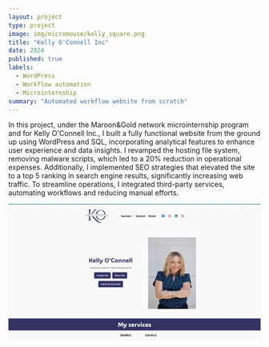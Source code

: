```yaml
---
layout: project
type: project
image: img/micromouse/kelly_square.png
title: "Kelly O'Connell Inc"
date: 2024
published: true
labels:
  - WordPress
  - Workflow automation
  - Microinternship
summary: "Automated workflow website from scratch"
---
```


In this project, under the Maroon&Gold network microinternship program and for Kelly O'Connell Inc., I built a fully functional website from the ground up using WordPress and SQL, incorporating analytical features to enhance user experience and data insights. I revamped the hosting file system, removing malware scripts, which led to a 20% reduction in operational expenses. Additionally, I implemented SEO strategies that elevated the site to a top 5 ranking in search engine results, significantly increasing web traffic. To streamline operations, I integrated third-party services, automating workflows and reducing manual efforts.

<img src="../img/micromouse/kelly_web.jpg">
